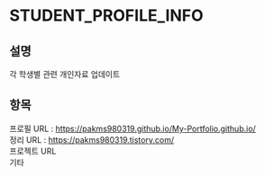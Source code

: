 # STUDENT_PROFILE_INFO
설명
---
각 학생별 관련 개인자료 업데이트 

항목
---
프로필 URL : https://pakms980319.github.io/My-Portfolio.github.io/ <br/>
정리 URL : https://pakms980319.tistory.com/ <br/>
프로젝트 URL <br/>
기타 
